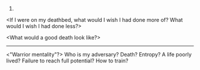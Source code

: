 1.

<If I were on my deathbed, what would I wish I had done more of?  What would I wish I had done less?> 

<What would a good death look like?>


---

<"Warrior mentality"?> 
  Who is my adversary?
    Death?  Entropy?  A life poorly lived?  Failure to reach full potential?
  How to train?
